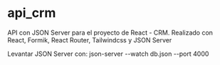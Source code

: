 # api_crm
API con JSON Server para el proyecto de React - CRM. Realizado con React, Formik, React Router, Tailwindcss y JSON Server

Levantar JSON Server con: json-server --watch db.json --port 4000
